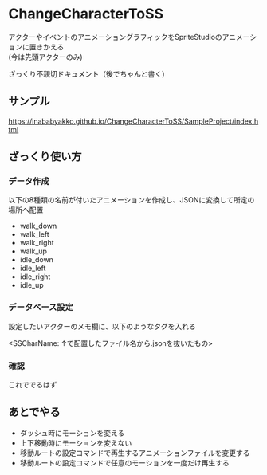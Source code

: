 # ChangeCharacterToSS

アクターやイベントのアニメーショングラフィックをSpriteStudioのアニメーションに置きかえる  
(今は先頭アクターのみ)

ざっくり不親切ドキュメント（後でちゃんと書く）

## サンプル

https://inababyakko.github.io/ChangeCharacterToSS/SampleProject/index.html

## ざっくり使い方

### データ作成

以下の8種類の名前が付いたアニメーションを作成し、JSONに変換して所定の場所へ配置

- walk_down
- walk_left
- walk_right
- walk_up
- idle_down
- idle_left
- idle_right
- idle_up

### データベース設定

設定したいアクターのメモ欄に、以下のようなタグを入れる

<SSCharName: ↑で配置したファイル名から.jsonを抜いたもの>

### 確認

これででるはず

## あとでやる

- ダッシュ時にモーションを変える
- 上下移動時にモーションを変えない
- 移動ルートの設定コマンドで再生するアニメーションファイルを変更する
- 移動ルートの設定コマンドで任意のモーションを一度だけ再生する
